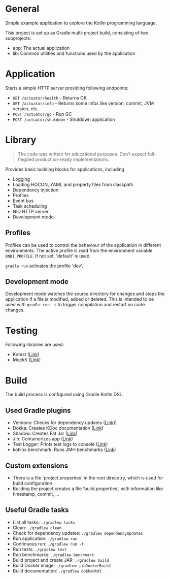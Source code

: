 # General

Simple example application to explore the Kotlin programming language.

This project is set up as Gradle multi-project build, consisting of two subprojects:

- app: The actual application
- lib: Common utilities and functions used by the application 

# Application

Starts a simple HTTP server providing following endpoints:

- `GET /actuator/health` - Returns OK
- `GET /actuator/info` - Returns some infos like version, commit, JVM version, etc.
- `POST /actuator/gc` - Run GC
- `POST /actuator/shutdown` - Shutdown application

# Library

> The code was written for educational purposes.
> Don't expect full-flegded production-ready implementations.

Provides basic building blocks for applications, including

- Logging
- Loading HOCON, YAML and property files from classpath
- Dependency injection
- Profiles
- Event bus
- Task scheduling
- NIO HTTP server
- Development mode

## Profiles

Profiles can be used to control the behaviour of the application in different environments.
The active profile is read from the environment variable `BNB1_PROFILE`. If not set, 'default' is used.

`gradle run` activates the profile 'dev'.

## Development mode

Development mode watches the source directory for changes and stops the application if a file is modified, added or deleted.
This is intended to be used with `gradle run -t` to trigger compilation and restart on code changes.

# Testing

Following libraries are used:

- Kotest ([Link](https://kotest.io/))
- MockK ([Link](https://mockk.io/))

# Build

The build process is configured using Gradle Kotlin DSL.

## Used Gradle plugins

- Versions: Checks for dependency updates ([Link](https://plugins.gradle.org/plugin/com.github.ben-manes.versions)))
- Dokka: Creates KDoc documentation ([Link](https://plugins.gradle.org/plugin/org.jetbrains.dokka))
- Shadow: Creates Fat Jar ([Link](https://plugins.gradle.org/plugin/com.github.johnrengelman.shadow))
- Jib: Containerizes app ([Link](https://plugins.gradle.org/plugin/com.google.cloud.tools.jib))
- Test Logger: Prints test logs to console ([Link](https://plugins.gradle.org/plugin/com.adarshr.test-logger))
- kotlinx.benchmark: Runs JMH benchmarks ([Link](https://plugins.gradle.org/plugin/org.jetbrains.kotlinx.benchmark))

## Custom extensions

- There is a file 'project.properties' in the root direcotry, which is used for build configuration
- Building the project creates a file 'build.properties', with information like timestamp, commit, ...

## Useful Gradle tasks

- List all tasks: `./gradlew tasks`
- Clean: `./gradlew clean`
- Check for dependency updates: `./gradlew dependencyUpdates`
- Run application: `./gradlew run`
- Continuous run: `./gradlew run -t`
- Run tests: `./gradlew test`
- Run benchmarks: `./gradlew benchmark`
- Build project and create JAR: `./gradlew build`
- Build Docker image: `./gradlew jibDockerBuild`
- Build documentation: `./gradlew dokkaHtml`
